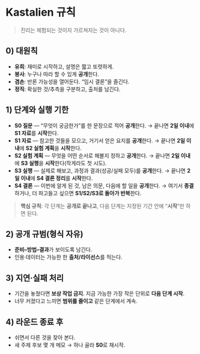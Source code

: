 # Kastalien 규칙
> 진리는 체험되는 것이지 가르쳐지는 것이 아니다.

## 0) 대원칙

* **유희**: 재미로 시작하고, 설명은 짧고 또렷하게.
* **봉사**: 누구나 따라 할 수 있게 **공개**한다.
* **겸손**: 반론 가능성을 열어둔다. “임시 결론”을 즐긴다.
* **정직**: 확실한 것/추측을 구분하고, 출처를 남긴다.

## 1) 단계와 실행 기한

* **S0 질문** — “무엇이 궁금한가”를 한 문장으로 적어 **공개**한다.
  → 끝나면 **2일 이내**에 **S1 자료**를 **시작**한다.
* **S1 자료** — 참고한 것들을 모으고, 거기서 얻은 요지를 **공개**한다.
  → 끝나면 **2일 이내**에 **S2 실험 계획**을 **시작**한다.
* **S2 실험 계획** — 무엇을 어떤 순서로 해볼지 정하고 **공개**한다.
  → 끝나면 **2일 이내**에 **S3 실행**을 **시작**한다(작게라도 첫 시도).
* **S3 실행** — 실제로 해보고, 과정과 결과(성공/실패 모두)를 **공개**한다.
  → 끝나면 **2일 이내**에 **S4 결론 정리**를 **시작**한다.
* **S4 결론** — 이번에 알게 된 것, 남은 의문, 다음에 할 일을 **공개**한다.
  → 여기서 **종결**하거나, 더 파고들고 싶으면 **S1/S2/S3로 돌아가 반복**한다.

> **핵심 규칙**: 각 단계는 **공개로 끝나고**, 다음 단계는 지정된 기간 안에 “**시작**”만 하면 된다.

## 2) 공개 규범(형식 자유)

* **준비–방법–결과**가 보이도록 남긴다.
* 인용·데이터는 가능한 한 **출처/라이선스**를 적는다.

## 3) 지연·실패 처리

* 기간을 놓쳤다면 **보상 작업 금지**. 지금 가능한 가장 작은 단위로 **다음 단계 시작**.
* 너무 커졌다고 느끼면 **범위를 줄이고** 같은 단계에서 계속.

## 4) 라운드 종료 후

* 쉬면서 다른 것을 찾아 본다.
* 새 주제 후보 몇 개 메모 → 하나 골라 **S0**로 재시작.
